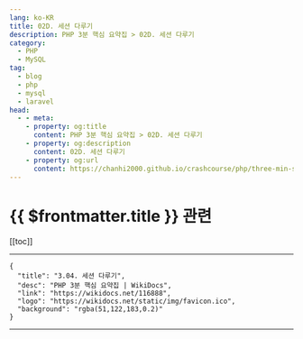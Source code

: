 ```yaml
---
lang: ko-KR
title: 02D. 세션 다루기
description: PHP 3분 핵심 요약집 > 02D. 세션 다루기
category: 
  - PHP
  - MySQL
tag: 
  - blog
  - php
  - mysql
  - laravel
head:
  - - meta:
    - property: og:title
      content: PHP 3분 핵심 요약집 > 02D. 세션 다루기
    - property: og:description
      content: 02D. 세션 다루기
    - property: og:url
      content: https://chanhi2000.github.io/crashcourse/php/three-min-summary/02-web/02D.html
---
```


# {{ $frontmatter.title }} 관련

[[toc]]

---

```component VPCard
{
  "title": "3.04. 세션 다루기",
  "desc": "PHP 3분 핵심 요약집 | WikiDocs",
  "link": "https://wikidocs.net/116888",
  "logo": "https://wikidocs.net/static/img/favicon.ico",
  "background": "rgba(51,122,183,0.2)"
}
```

---
